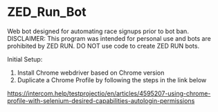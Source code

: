 # ZED_Run_Bot
Web bot designed for automating race signups prior to bot ban. DISCLAIMER: This program was intended for personal use and bots are prohibited by ZED RUN. DO NOT use code to create ZED RUN bots.

Initial Setup:
1. Install Chrome webdriver based on Chrome version
2. Duplicate a Chrome Profile by following the steps in the link below

https://intercom.help/testprojectio/en/articles/4595207-using-chrome-profile-with-selenium-desired-capabilities-autologin-permissions
